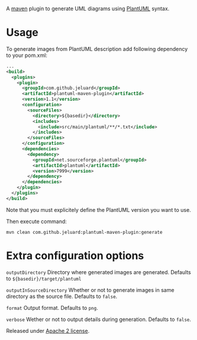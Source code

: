 
A [maven](http://maven.apache.org/) plugin to generate UML diagrams using [PlantUML](http://plantuml.sourceforge.net/) syntax.

# Usage

To generate images from PlantUML description add following dependency to your pom.xml:

```xml
...
<build>
  <plugins>
    <plugin>
      <groupId>com.github.jeluard</groupId>
      <artifactId>plantuml-maven-plugin</artifactId>
      <version>1.1</version>
      <configuration>
        <sourceFiles>
          <directory>${basedir}</directory>
          <includes>
            <include>src/main/plantuml/**/*.txt</include>
          </includes>
        </sourceFiles>
      </configuration>
      <dependencies>
        <dependency>
          <groupId>net.sourceforge.plantuml</groupId>
          <artifactId>plantuml</artifactId>
          <version>7999</version>
        </dependency>
      </dependencies>
    </plugin>
  </plugins>
</build>
```

Note that you must explicitely define the PlantUML version you want to use.

Then execute command:

```
mvn clean com.github.jeluard:plantuml-maven-plugin:generate
```

# Extra configuration options

`outputDirectory` Directory where generated images are generated. Defaults to `${basedir}/target/plantuml`

`outputInSourceDirectory` Whether or not to generate images in same directory as the source file. Defaults to `false`.

`format` Output format. Defaults to `png`.

`verbose` Wether or not to output details during generation. Defaults to `false`.


Released under [Apache 2 license](http://www.apache.org/licenses/LICENSE-2.0.html).
